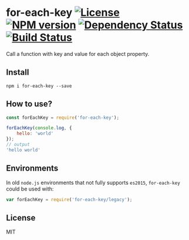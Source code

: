 # for-each-key [![License][LicenseIMGURL]][LicenseURL] [![NPM version][NPMIMGURL]][NPMURL] [![Dependency Status][DependencyStatusIMGURL]][DependencyStatusURL] [![Build Status][BuildStatusIMGURL]][BuildStatusURL]

Call a function with key and value for each object property.

## Install

```
npm i for-each-key --save
```

## How to use?

```js
const forEachKey = require('for-each-key');

forEachKey(console.log, {
    hello: 'world'
});
// output
'hello world'
```

## Environments

In old `node.js` environments that not fully supports `es2015`, `for-each-key` could be used with:

```js
var forEachKey = require('for-each-key/legacy');
```

## License

MIT

[NPMIMGURL]:                https://img.shields.io/npm/v/for-each-key.svg?style=flat
[BuildStatusIMGURL]:        https://img.shields.io/travis/coderaiser/for-each-key/master.svg?style=flat
[DependencyStatusIMGURL]:   https://img.shields.io/gemnasium/coderaiser/for-each-key.svg?style=flat
[LicenseIMGURL]:            https://img.shields.io/badge/license-MIT-317BF9.svg?style=flat
[NPMURL]:                   https://npmjs.org/package/for-each-key "npm"
[BuildStatusURL]:           https://travis-ci.org/coderaiser/for-each-key  "Build Status"
[DependencyStatusURL]:      https://gemnasium.com/coderaiser/for-each-key "Dependency Status"
[LicenseURL]:               https://tldrlegal.com/license/mit-license "MIT License"


